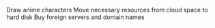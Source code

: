 Draw anime characters
Move necessary resources from cloud space to hard disk
Buy foreign servers and domain names
